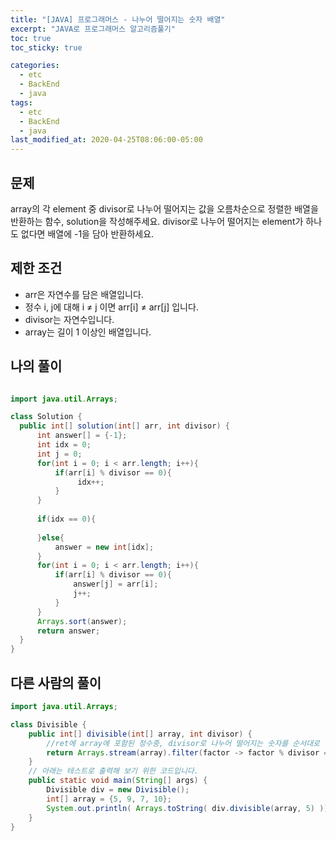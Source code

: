 ```yaml
---
title: "[JAVA] 프로그래머스 - 나누어 떨어지는 숫자 배열"
excerpt: "JAVA로 프로그래머스 알고리즘풀기"
toc: true
toc_sticky: true

categories:
  - etc
  - BackEnd
  - java
tags:
  - etc
  - BackEnd
  - java
last_modified_at: 2020-04-25T08:06:00-05:00
---
```


## 문제 

array의 각 element 중 divisor로 나누어 떨어지는 값을 오름차순으로 정렬한 배열을 반환하는 함수, solution을 작성해주세요.
divisor로 나누어 떨어지는 element가 하나도 없다면 배열에 -1을 담아 반환하세요.

## 제한 조건

+ arr은 자연수를 담은 배열입니다.
+ 정수 i, j에 대해 i ≠ j 이면 arr[i] ≠ arr[j] 입니다.
+ divisor는 자연수입니다.
+ array는 길이 1 이상인 배열입니다.


## 나의 풀이

```java

import java.util.Arrays;

class Solution {
  public int[] solution(int[] arr, int divisor) {
      int answer[] = {-1};
      int idx = 0;
      int j = 0;
      for(int i = 0; i < arr.length; i++){
          if(arr[i] % divisor == 0){
               idx++;
          }
      }
      
      if(idx == 0){
          
      }else{
          answer = new int[idx];
      }      
      for(int i = 0; i < arr.length; i++){
          if(arr[i] % divisor == 0){
              answer[j] = arr[i];
              j++;
          }
      }
      Arrays.sort(answer);
      return answer;
  }
}

```


## 다른 사람의 풀이

```java
import java.util.Arrays;

class Divisible {
    public int[] divisible(int[] array, int divisor) {
        //ret에 array에 포함된 정수중, divisor로 나누어 떨어지는 숫자를 순서대로 넣으세요.
        return Arrays.stream(array).filter(factor -> factor % divisor == 0).toArray();
    }
    // 아래는 테스트로 출력해 보기 위한 코드입니다.
    public static void main(String[] args) {
        Divisible div = new Divisible();
        int[] array = {5, 9, 7, 10};
        System.out.println( Arrays.toString( div.divisible(array, 5) ));
    }
}
```
